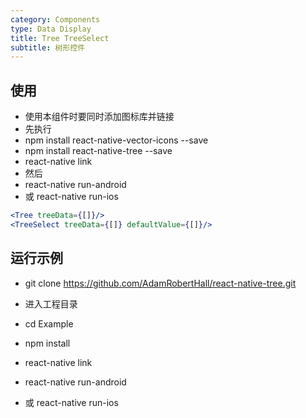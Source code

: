 ```yaml
---
category: Components
type: Data Display
title: Tree TreeSelect
subtitle: 树形控件
---
```


## 使用
- 使用本组件时要同时添加图标库并链接
- 先执行
- npm install react-native-vector-icons --save
- npm install react-native-tree --save
- react-native link
- 然后
- react-native run-android
- 或 react-native run-ios

```jsx
<Tree treeData={[]}/>
<TreeSelect treeData={[]} defaultValue={[]}/>
```

## 运行示例
- git clone https://github.com/AdamRobertHall/react-native-tree.git

- 进入工程目录
- cd Example
- npm install
- react-native link
- react-native run-android
- 或 react-native run-ios
